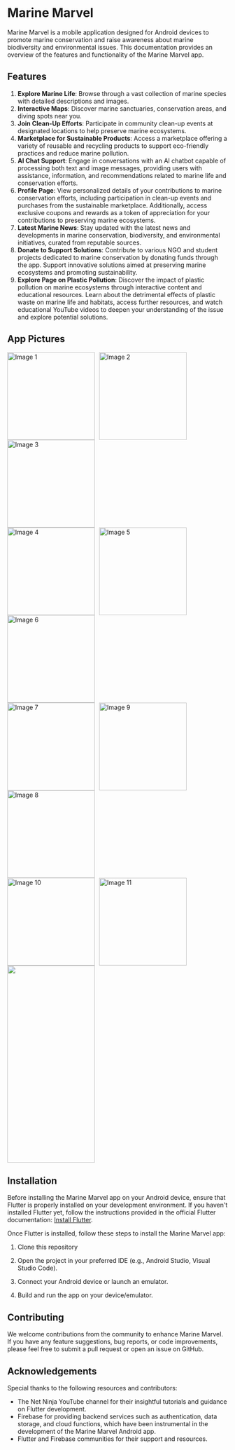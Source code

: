 



# Marine Marvel 

Marine Marvel is a mobile application designed for Android devices to promote marine conservation and raise awareness about marine biodiversity and environmental issues. This documentation provides an overview of the features and functionality of the Marine Marvel app.

## Features

1. **Explore Marine Life**: Browse through a vast collection of marine species with detailed descriptions and images.
2. **Interactive Maps**: Discover marine sanctuaries, conservation areas, and diving spots near you.
3. **Join Clean-Up Efforts**: Participate in community clean-up events at designated locations to help preserve marine ecosystems.
4. **Marketplace for Sustainable Products**: Access a marketplace offering a variety of reusable and recycling products to support eco-friendly practices and reduce marine pollution.
5. **AI Chat Support**: Engage in conversations with an AI chatbot capable of processing both text and image messages, providing users with assistance, information, and recommendations related to marine life and conservation efforts.
6. **Profile Page**: View personalized details of your contributions to marine conservation efforts, including participation in clean-up events and purchases from the sustainable marketplace. Additionally, access exclusive coupons and rewards as a token of appreciation for your contributions to preserving marine ecosystems.
7. **Latest Marine News**: Stay updated with the latest news and developments in marine conservation, biodiversity, and environmental initiatives, curated from reputable sources.
8. **Donate to Support Solutions**: Contribute to various NGO and student projects dedicated to marine conservation by donating funds through the app. Support innovative solutions aimed at preserving marine ecosystems and promoting sustainability.
9. **Explore Page on Plastic Pollution**: Discover the impact of plastic pollution on marine ecosystems through interactive content and educational resources. Learn about the detrimental effects of plastic waste on marine life and habitats, access further resources, and watch educational YouTube videos to deepen your understanding of the issue and explore potential solutions.

## App Pictures

<div style="display: flex; flex-wrap: wrap;">
    <img src="https://github.com/VINAYAK-N-MAGAJIKONDI/life/assets/122464897/5f6fa5bb-0668-4bcf-a0f2-878febddbde1" alt="Image 1" style="width: 200px; margin-right: 10px;">
    <img src="https://github.com/VINAYAK-N-MAGAJIKONDI/life/assets/122464897/b605ce8a-0381-48e3-9c22-f3d61abcddef" alt="Image 2" style="width: 200px; margin-right: 10px;">
    <img src="https://github.com/VINAYAK-N-MAGAJIKONDI/life/assets/122464897/73f62c20-42e7-4183-b088-2f1829014d15" alt="Image 3" style="width: 200px; margin-right: 10px;">
</div>

<div style="display: flex; flex-wrap: wrap;">
    <img src="https://github.com/VINAYAK-N-MAGAJIKONDI/life/assets/122464897/8f097519-4205-4389-8d36-2f07755b531f" alt="Image 4" style="width: 200px; margin-right: 10px;">
    <img src="https://github.com/VINAYAK-N-MAGAJIKONDI/life/assets/122464897/9e3a1ec3-da11-4d5b-996e-2f75eef99b98" alt="Image 5" style="width: 200px; margin-right: 10px;">
    <img src="https://github.com/VINAYAK-N-MAGAJIKONDI/life/assets/122464897/2ac4e04f-6edc-4126-8331-cf0e23ae88a4" alt="Image 6" style="width: 200px; margin-right: 10px;">
</div>

<div style="display: flex; flex-wrap: wrap;">
    <img src="https://github.com/VINAYAK-N-MAGAJIKONDI/life/assets/122464897/e829b9e8-f48f-49bc-9bb7-8142746f1614" alt="Image 7" style="width: 200px; margin-right: 10px;">
     <img src="https://github.com/VINAYAK-N-MAGAJIKONDI/life/assets/122464897/f45a2cbb-9351-4555-ad55-a49c69cc166f" alt="Image 9" style="width: 200px; margin-right: 10px;">
    <img src="https://github.com/VINAYAK-N-MAGAJIKONDI/life/assets/122464897/9249713d-fe80-4122-96e5-247466e7af9d" alt="Image 8" style="width: 200px; margin-right: 10px;">
</div>

<div style="display: flex; flex-wrap: wrap;">
    <img src="https://github.com/VINAYAK-N-MAGAJIKONDI/life/assets/122464897/35c60f08-79a0-490c-b194-590447ad274d" alt="Image 10" style="width: 200px; margin-right: 10px;">
    <img src="https://github.com/VINAYAK-N-MAGAJIKONDI/life/assets/122464897/4d4e9178-0bf1-42bd-859b-ad5aa8814ca2" alt="Image 11" style="width: 200px; margin-right: 10px;">
    <img src="https://github.com/VINAYAK-N-MAGAJIKONDI/life/assets/122464897/af8be734-0ebb-4482-a8fe-5dff69a26a14"
 style="width: 200px; height:450px; margin-right: 10px;">
</div>








## Installation

Before installing the Marine Marvel app on your Android device, ensure that Flutter is properly installed on your development environment. If you haven't installed Flutter yet, follow the instructions provided in the official Flutter documentation: [Install Flutter](https://flutter.dev/docs/get-started/install).

Once Flutter is installed, follow these steps to install the Marine Marvel app:

1. Clone this repository

 
 

2. Open the project in your preferred IDE (e.g., Android Studio, Visual Studio Code).

3. Connect your Android device or launch an emulator.

4. Build and run the app on your device/emulator.

## Contributing

We welcome contributions from the community to enhance Marine Marvel. If you have any feature suggestions, bug reports, or code improvements, please feel free to submit a pull request or open an issue on GitHub.

## Acknowledgements

Special thanks to the following resources and contributors:

- The Net Ninja YouTube channel for their insightful tutorials and guidance on Flutter development.
- Firebase for providing backend services such as authentication, data storage, and cloud functions, which have been instrumental in the development of the Marine Marvel Android app.
- Flutter and Firebase communities for their support and resources.

